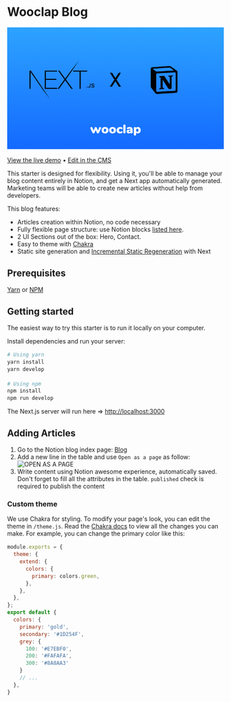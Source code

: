# Wooclap Blog

![HERO](public/hero.png)

[View the live demo](https://blog-wooclap.vercel.app/en/blog) • [Edit in the CMS](https://www.notion.so/arnaudjnn/d0aa40bcd23249c7a772aeaea62abdd0?v=f5d37922782e44fbaa232836e99456df)

This starter is designed for flexibility. Using it, you'll be able to manage your blog content entirely in Notion, and get a Next app automatically generated. Marketing teams will be able to create new articles without help from developers.

This blog features:

- Articles creation within Notion, no code necessary
- Fully flexible page structure: use Notion blocks [listed here](https://github.com/splitbee/react-notion#supported-blocks).
- 2 UI Sections out of the box: Hero, Contact.
- Easy to theme with [Chakra](https://next.chakra-ui.com/)
- Static site generation and [Incremental Static Regeneration](https://nextjs.org/docs/basic-features/data-fetching#incremental-static-regeneration) with Next

## Prerequisites

[Yarn](https://yarnpkg.com/en/) or [NPM](https://nodejs.org/)

## Getting started

The easiest way to try this starter is to run it locally on your computer.

Install dependencies and run your server:

```bash
# Using yarn
yarn install
yarn develop

# Using npm
npm install
npm run develop
```

The Next.js server will run here => [http://localhost:3000](http://localhost:3000)

## Adding Articles

1. Go to the Notion blog index page: [Blog](https://www.notion.so/arnaudjnn/d0aa40bcd23249c7a772aeaea62abdd0?v=f5d37922782e44fbaa232836e99456df)
2. Add a new line in the table and use ```Open as a page``` as follow:
![OPEN AS A PAGE](public/open-as-page.png)
3. Write content using Notion awesome experience, automatically saved. Don't forget to fill all the attributes in the table. ```published``` check is required to publish the content

### Custom theme

We use Chakra for styling. To modify your page's look, you can edit the theme in `/theme.js`. Read the [Chakra docs](https://next.chakra-ui.com/docs/theming/theme) to view all the changes you can make. For example, you can change the primary color like this:

```jsx
module.exports = {
  theme: {
    extend: {
      colors: {
        primary: colors.green,
      },
    },
  },
};
export default {
  colors: {
    primary: 'gold',
    secondary: '#1D254F',
    grey: {
      100: '#E7EBF0',
      200: '#FAFAFA',
      300: '#8A8AA3'
    }
    // ...
  },
}
```


